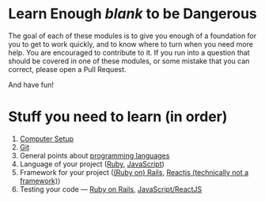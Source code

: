 # Learn Enough *blank* to be Dangerous
The goal of each of these modules is to give you enough of a foundation for you to get to work quickly, and to know where to turn when you need more help. You are encouraged to contribute to it. If you run into a question that should be covered in one of these modules, or some mistake that you can correct, please open a Pull Request.

And have fun!

# Stuff you need to learn (in order)
1. [Computer Setup](Misc_Dev/setup.md)
2. [Git](Misc_Dev/Git.md)
3. General points about [programming languages](Languages/README.md)
4. Language of your project ([Ruby](Languages/Ruby.md), [JavaScript](Languages/JavaScript.md))
5. Framework for your project ([(Ruby on) Rails](Frameworks_and_Libraries/Rails.md), [Reactjs (technically not a framework)](Frameworks_and_Libraries/Reactjs.md))
6. Testing your code — [Ruby on Rails](Testing/Rails.md), [JavaScript/ReactJS](Testing/JavaScript.md)
